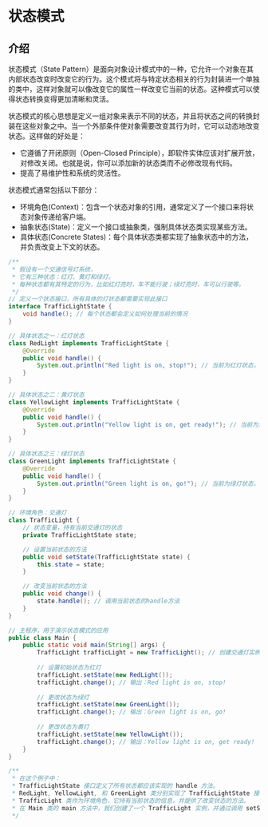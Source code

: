 # 状态模式
## 介绍
状态模式（State Pattern）是面向对象设计模式中的一种，它允许一个对象在其内部状态改变时改变它的行为。这个模式将与特定状态相关的行为封装进一个单独的类中，这样对象就可以像改变它的属性一样改变它当前的状态。这种模式可以使得状态转换变得更加清晰和灵活。

状态模式的核心思想是定义一组对象来表示不同的状态，并且将状态之间的转换封装在这些对象之中。当一个外部条件使对象需要改变其行为时，它可以动态地改变状态。这样做的好处是：

- 它遵循了开闭原则（Open-Closed Principle），即软件实体应该对扩展开放，对修改关闭。也就是说，你可以添加新的状态类而不必修改现有代码。
- 提高了易维护性和系统的灵活性。

状态模式通常包括以下部分：

- 环境角色(Context)：包含一个状态对象的引用，通常定义了一个接口来将状态对象传递给客户端。
- 抽象状态(State)：定义一个接口或抽象类，强制具体状态类实现某些方法。
- 具体状态(Concrete States)：每个具体状态类都实现了抽象状态中的方法，并负责改变上下文的状态。
```java
/**
 * 假设有一个交通信号灯系统，
 * 它有三种状态：红灯、黄灯和绿灯。
 * 每种状态都有其特定的行为，比如红灯亮时，车不能行驶；绿灯亮时，车可以行驶等。
 */
// 定义一个状态接口，所有具体的灯状态都需要实现此接口
interface TrafficLightState {
    void handle(); // 每个状态都会定义如何处理当前的情况
}

// 具体状态之一：红灯状态
class RedLight implements TrafficLightState {
    @Override
    public void handle() {
        System.out.println("Red light is on, stop!"); // 当前为红灯状态，指示车辆停止
    }
}

// 具体状态之二：黄灯状态
class YellowLight implements TrafficLightState {
    @Override
    public void handle() {
        System.out.println("Yellow light is on, get ready!"); // 当前为黄灯状态，提示准备
    }
}

// 具体状态之三：绿灯状态
class GreenLight implements TrafficLightState {
    @Override
    public void handle() {
        System.out.println("Green light is on, go!"); // 当前为绿灯状态，允许通行
    }
}

// 环境角色：交通灯
class TrafficLight {
    // 状态变量，持有当前交通灯的状态
    private TrafficLightState state;

    // 设置当前状态的方法
    public void setState(TrafficLightState state) {
        this.state = state;
    }

    // 改变当前状态的方法
    public void change() {
        state.handle(); // 调用当前状态的handle方法
    }
}

// 主程序，用于演示状态模式的应用
public class Main {
    public static void main(String[] args) {
        TrafficLight trafficLight = new TrafficLight(); // 创建交通灯实例
        
        // 设置初始状态为红灯
        trafficLight.setState(new RedLight());
        trafficLight.change(); // 输出：Red light is on, stop!
        
        // 更改状态为绿灯
        trafficLight.setState(new GreenLight());
        trafficLight.change(); // 输出：Green light is on, go!
        
        // 更改状态为黄灯
        trafficLight.setState(new YellowLight());
        trafficLight.change(); // 输出：Yellow light is on, get ready!
    }
}

/**
 * 在这个例子中：
 * TrafficLightState 接口定义了所有状态都应该实现的 handle 方法。
 * RedLight, YellowLight, 和 GreenLight 类分别实现了 TrafficLightState 接口，代表了交通灯的三种可能状态。
 * TrafficLight 类作为环境角色，它持有当前状态的信息，并提供了改变状态的方法。
 * 在 Main 类的 main 方法中，我们创建了一个 TrafficLight 实例，并通过调用 setState 方法来更改交通灯的状态，然后调用 change 方法来展示当前状态的行为。
 */
```